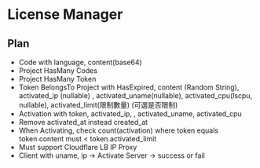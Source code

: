 # License Manager

## Plan
* Code with language, content(base64)
* Project HasMany Codes
* Project HasMany Token
* Token BelongsTo Project with HasExpired, content (Random String), activated_ip (nullable) , activated_uname(nullable), activated_cpu(lscpu, nullable), activated_limit(限制數量) (可選是否限制)
* Activation with token, activated_ip, , activated_uname, activated_cpu 
*   Remove activated_at instead created_at
* When Activating, check count(activation) where token equals token.content must < token.activated_limit
* Must support Cloudflare LB IP Proxy
* Client with uname, ip -> Activate Server -> success or fail
